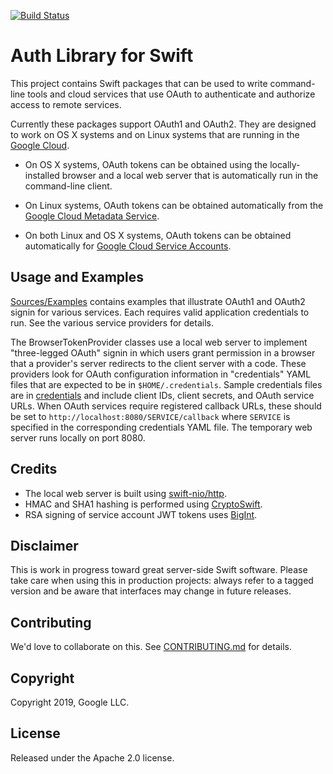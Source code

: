 [![Build Status](https://travis-ci.org/googleapis/google-auth-library-swift.svg?branch=master)](https://travis-ci.org/googleapis/google-auth-library-swift)

# Auth Library for Swift

This project contains Swift packages that can be used to write command-line
tools and cloud services that use OAuth to authenticate and authorize access
to remote services.

Currently these packages support OAuth1 and OAuth2.
They are designed to work on OS X systems and on Linux systems that are
running in the [Google Cloud](https://cloud.google.com).

* On OS X systems, OAuth tokens can be obtained using the locally-installed
browser and a local web server that is automatically run in the
command-line client. 

* On Linux systems, OAuth tokens can be obtained automatically from the
[Google Cloud Metadata Service](https://cloud.google.com/compute/docs/storing-retrieving-metadata).

* On both Linux and OS X systems, OAuth tokens can be obtained automatically for
[Google Cloud Service Accounts](https://cloud.google.com/iam/docs/understanding-service-accounts).

## Usage and Examples

[Sources/Examples](Sources/Examples) 
contains examples that illustrate OAuth1 and OAuth2 signin for
various services. Each requires valid application credentials to run.
See the various service providers for details.

The BrowserTokenProvider classes use a local web server to implement
"three-legged OAuth" signin in which users grant permission in a browser
that a provider's server redirects to the client server with a code.
These providers look for OAuth configuration information in "credentials"
YAML files that are expected to be in `$HOME/.credentials`. Sample credentials
files are in [credentials](credentials)
and include client IDs, client secrets, and OAuth service URLs.
When OAuth services require registered callback URLs, these should be
set to `http://localhost:8080/SERVICE/callback` where `SERVICE` is 
specified in the corresponding credentials YAML file. The temporary 
web server runs locally on port 8080.

## Credits

- The local web server is built using [swift-nio/http](https://github.com/apple/swift-nio).
- HMAC and SHA1 hashing is performed using [CryptoSwift](https://github.com/krzyzanowskim/CryptoSwift).
- RSA signing of service account JWT tokens uses [BigInt](https://github.com/attaswift/BigInt).

## Disclaimer

This is work in progress toward great server-side Swift software. Please take care
when using this in production projects: always refer to a tagged version and 
be aware that interfaces may change in future releases.

## Contributing

We'd love to collaborate on this. See [CONTRIBUTING.md](CONTRIBUTING.md) for details.

## Copyright

Copyright 2019, Google LLC.

## License

Released under the Apache 2.0 license.

